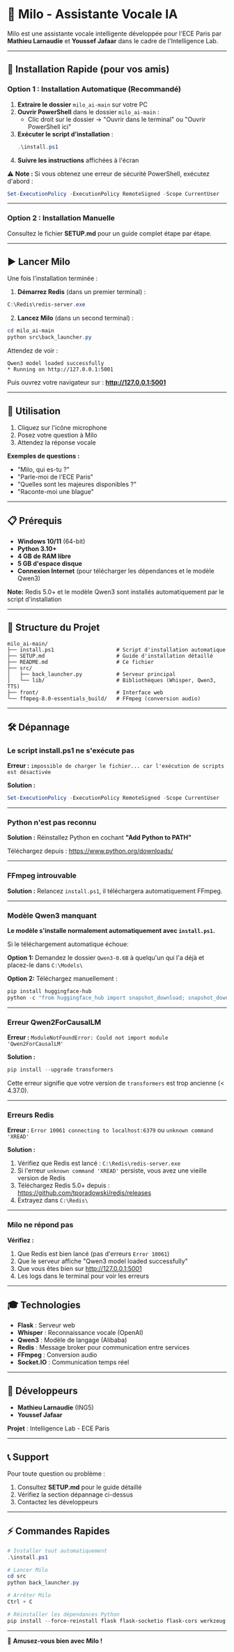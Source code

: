 # 🤖 Milo - Assistante Vocale IA

Milo est une assistante vocale intelligente développée pour l'ECE Paris par **Mathieu Larnaudie** et **Youssef Jafaar** dans le cadre de l'Intelligence Lab.

---

## 🚀 Installation Rapide (pour vos amis)

### Option 1 : Installation Automatique (Recommandé)

1. **Extraire le dossier** `milo_ai-main` sur votre PC
2. **Ouvrir PowerShell** dans le dossier `milo_ai-main` :
   - Clic droit sur le dossier → "Ouvrir dans le terminal" ou "Ouvrir PowerShell ici"
3. **Exécuter le script d'installation** :
   ```powershell
   .\install.ps1
   ```
4. **Suivre les instructions** affichées à l'écran

⚠️ **Note :** Si vous obtenez une erreur de sécurité PowerShell, exécutez d'abord :
```powershell
Set-ExecutionPolicy -ExecutionPolicy RemoteSigned -Scope CurrentUser
```

---

### Option 2 : Installation Manuelle

Consultez le fichier **SETUP.md** pour un guide complet étape par étape.

---

## ▶️ Lancer Milo

Une fois l'installation terminée :

1. **Démarrez Redis** (dans un premier terminal) :
```powershell
C:\Redis\redis-server.exe
```

2. **Lancez Milo** (dans un second terminal) :
```powershell
cd milo_ai-main
python src\back_launcher.py
```

Attendez de voir :
```
Qwen3 model loaded successfully
* Running on http://127.0.0.1:5001
```

Puis ouvrez votre navigateur sur : **http://127.0.0.1:5001**

---

## 🎤 Utilisation

1. Cliquez sur l'icône microphone
2. Posez votre question à Milo
3. Attendez la réponse vocale

**Exemples de questions :**
- "Milo, qui es-tu ?"
- "Parle-moi de l'ECE Paris"
- "Quelles sont les majeures disponibles ?"
- "Raconte-moi une blague"

---

## 📋 Prérequis

- **Windows 10/11** (64-bit)
- **Python 3.10+**
- **4 GB de RAM libre**
- **5 GB d'espace disque**
- **Connexion Internet** (pour télécharger les dépendances et le modèle Qwen3)

**Note:** Redis 5.0+ et le modèle Qwen3 sont installés automatiquement par le script d'installation

---

## 📁 Structure du Projet

```
milo_ai-main/
├── install.ps1                    # Script d'installation automatique
├── SETUP.md                       # Guide d'installation détaillé
├── README.md                      # Ce fichier
├── src/
│   ├── back_launcher.py           # Serveur principal
│   └── lib/                       # Bibliothèques (Whisper, Qwen3, TTS)
├── front/                         # Interface web
└── ffmpeg-8.0-essentials_build/   # FFmpeg (conversion audio)
```

---

## 🛠️ Dépannage

### Le script install.ps1 ne s'exécute pas

**Erreur :** `impossible de charger le fichier... car l'exécution de scripts est désactivée`

**Solution :**
```powershell
Set-ExecutionPolicy -ExecutionPolicy RemoteSigned -Scope CurrentUser
```

---

### Python n'est pas reconnu

**Solution :** Réinstallez Python en cochant **"Add Python to PATH"**

Téléchargez depuis : https://www.python.org/downloads/

---

### FFmpeg introuvable

**Solution :** Relancez `install.ps1`, il téléchargera automatiquement FFmpeg.

---

### Modèle Qwen3 manquant

**Le modèle s'installe normalement automatiquement avec `install.ps1`.**

Si le téléchargement automatique échoue:

**Option 1:** Demandez le dossier `Qwen3-0.6B` à quelqu'un qui l'a déjà et placez-le dans `C:\Models\`

**Option 2:** Téléchargez manuellement :
```powershell
pip install huggingface-hub
python -c "from huggingface_hub import snapshot_download; snapshot_download(repo_id='Qwen/Qwen2.5-0.5B-Instruct', local_dir='C:/Models/Qwen3-0.6B')"
```

---

### Erreur Qwen2ForCausalLM

**Erreur :** `ModuleNotFoundError: Could not import module 'Qwen2ForCausalLM'`

**Solution :**
```powershell
pip install --upgrade transformers
```

Cette erreur signifie que votre version de `transformers` est trop ancienne (< 4.37.0).

---

### Erreurs Redis

**Erreur :** `Error 10061 connecting to localhost:6379` ou `unknown command 'XREAD'`

**Solution :**
1. Vérifiez que Redis est lancé : `C:\Redis\redis-server.exe`
2. Si l'erreur `unknown command 'XREAD'` persiste, vous avez une vieille version de Redis
3. Téléchargez Redis 5.0+ depuis : https://github.com/tporadowski/redis/releases
4. Extrayez dans `C:\Redis\`

---

### Milo ne répond pas

**Vérifiez :**
1. Que Redis est bien lancé (pas d'erreurs `Error 10061`)
2. Que le serveur affiche "Qwen3 model loaded successfully"
3. Que vous êtes bien sur http://127.0.0.1:5001
4. Les logs dans le terminal pour voir les erreurs

---

## 🎓 Technologies

- **Flask** : Serveur web
- **Whisper** : Reconnaissance vocale (OpenAI)
- **Qwen3** : Modèle de langage (Alibaba)
- **Redis** : Message broker pour communication entre services
- **FFmpeg** : Conversion audio
- **Socket.IO** : Communication temps réel

---

## 👥 Développeurs

- **Mathieu Larnaudie** (ING5)
- **Youssef Jafaar**

**Projet** : Intelligence Lab - ECE Paris

---

## 📞 Support

Pour toute question ou problème :
1. Consultez **SETUP.md** pour le guide détaillé
2. Vérifiez la section dépannage ci-dessus
3. Contactez les développeurs

---

## ⚡ Commandes Rapides

```powershell
# Installer tout automatiquement
.\install.ps1

# Lancer Milo
cd src
python back_launcher.py

# Arrêter Milo
Ctrl + C

# Réinstaller les dépendances Python
pip install --force-reinstall flask flask-socketio flask-cors werkzeug faster-whisper torch transformers sounddevice scipy numpy ollama
```

---

🚀 **Amusez-vous bien avec Milo !**
